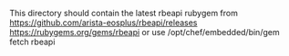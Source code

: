 This directory should contain the latest rbeapi rubygem from 
https://github.com/arista-eosplus/rbeapi/releases
https://rubygems.org/gems/rbeapi
or use 
  /opt/chef/embedded/bin/gem fetch rbeapi
